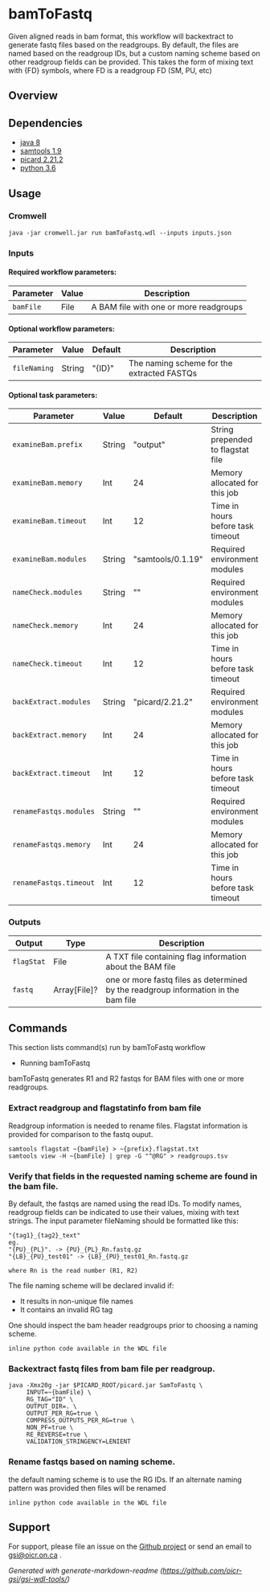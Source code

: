 # bamToFastq

Given aligned reads in bam format, this workflow will backextract to generate fastq files based on the readgroups.  By default, the files are named based on the readgroup IDs, but a custom naming scheme based on other readgroup fields can be provided.  This takes the form of mixing text with {FD} symbols, where FD is a readgroup FD (SM, PU, etc)

## Overview

## Dependencies

* [java 8](https://www.java.com/en/download/manual.jsp)
* [samtools 1.9](https://github.com/samtools/samtools/archive/0.1.19.tar.gz)
* [picard 2.21.2](https://broadinstitute.github.io/picard/command-line-overview.html)
* [python 3.6](https://www.python.org/downloads/)


## Usage

### Cromwell
```
java -jar cromwell.jar run bamToFastq.wdl --inputs inputs.json
```

### Inputs

#### Required workflow parameters:
Parameter|Value|Description
---|---|---
`bamFile`|File|A BAM file with one or more readgroups


#### Optional workflow parameters:
Parameter|Value|Default|Description
---|---|---|---
`fileNaming`|String|"{ID}"|The naming scheme for the extracted FASTQs


#### Optional task parameters:
Parameter|Value|Default|Description
---|---|---|---
`examineBam.prefix`|String|"output"|String prepended to flagstat file
`examineBam.memory`|Int|24|Memory allocated for this job
`examineBam.timeout`|Int|12|Time in hours before task timeout
`examineBam.modules`|String|"samtools/0.1.19"|Required environment modules
`nameCheck.modules`|String|""|Required environment modules
`nameCheck.memory`|Int|24|Memory allocated for this job
`nameCheck.timeout`|Int|12|Time in hours before task timeout
`backExtract.modules`|String|"picard/2.21.2"|Required environment modules
`backExtract.memory`|Int|24|Memory allocated for this job
`backExtract.timeout`|Int|12|Time in hours before task timeout
`renameFastqs.modules`|String|""|Required environment modules
`renameFastqs.memory`|Int|24|Memory allocated for this job
`renameFastqs.timeout`|Int|12|Time in hours before task timeout


### Outputs

Output | Type | Description
---|---|---
`flagStat`|File|A TXT file containing flag information about the BAM file
`fastq`|Array[File]?|one or more fastq files as determined by the readgroup information in the bam file


## Commands
 This section lists command(s) run by bamToFastq workflow
 
 * Running bamToFastq
 
 bamToFastq generates R1 and R2 fastqs for BAM files with one or more readgroups.
 
 ### Extract readgroup and flagstatinfo from bam file
 Readgroup information is needed to rename files.  Flagstat information is provided for comparison to the fastq ouput.
 
 ```
 samtools flagstat ~{bamFile} > ~{prefix}.flagstat.txt
 samtools view -H ~{bamFile} | grep -G "^@RG" > readgroups.tsv
 
 ```
 
 ### Verify that fields in the requested naming scheme are found in the bam file.
 By default, the fastqs are named using the read IDs. To modify names, readgroup fields can be indicated to use their values, mixing with text strings. The input parameter fileNaming should be formatted like this:
 
 ```
 "{tag1}_{tag2}_text"
 eg.
 "{PU}_{PL}". -> {PU}_{PL}_Rn.fastq.gz
 "{LB}_{PU}_test01" -> {LB}_{PU}_test01_Rn.fastq.gz
 
 where Rn is the read number (R1, R2)
 ```
 
 The file naming scheme will be declared invalid if:
 - It results in non-unique file names
 - It contains an invalid RG tag
 
 One should inspect the bam header readgroups prior to choosing a naming scheme.
 
 ```
 inline python code available in the WDL file
 
 ```
 ### Backextract fastq files from bam file per readgroup.
 ```
 java -Xmx20g -jar $PICARD_ROOT/picard.jar SamToFastq \
      INPUT=~{bamFile} \
      RG_TAG="ID" \
      OUTPUT_DIR=. \
      OUTPUT_PER_RG=true \
      COMPRESS_OUTPUTS_PER_RG=true \
      NON_PF=true \
      RE_REVERSE=true \
      VALIDATION_STRINGENCY=LENIENT
 
 ```
 
 ### Rename fastqs based on naming scheme.
 the default naming scheme is to use the RG IDs.  If an alternate naming pattern was provided then files will be renamed
 
 ```
 inline python code available in the WDL file
 
 ```
 ## Support

For support, please file an issue on the [Github project](https://github.com/oicr-gsi) or send an email to gsi@oicr.on.ca .

_Generated with generate-markdown-readme (https://github.com/oicr-gsi/gsi-wdl-tools/)_
